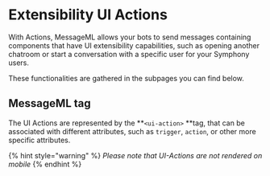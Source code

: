 # Extensibility UI Actions

With Actions, MessageML allows your bots to send messages containing components that have UI extensibility capabilities, such as opening another chatroom or start a conversation with a specific user for your Symphony users.

These functionalities are gathered in the subpages you can find below.

## MessageML tag

The UI Actions are represented by the **`<ui-action>` **tag, that can be associated with different attributes, such as `trigger`, `action`, or other more specific attributes.

{% hint style="warning" %}
_Please note that UI-Actions are not rendered on mobile_
{% endhint %}
